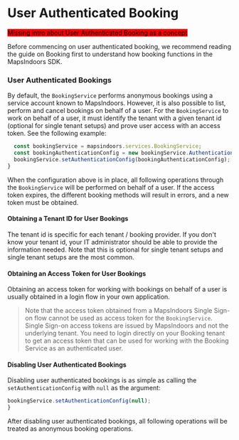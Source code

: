 # User Authenticated Booking

<mark style="background-color:red;">Missing intro about User Authenticated Booking as a concept</mark>

Before commencing on user authenticated booking, we recommend reading the guide on Booking first to understand how booking functions in the MapsIndoors SDK.

### User Authenticated Bookings[​](https://docs.mapsindoors.com/user-authenticated-booking#user-authenticated-bookings-for-web) <a href="#user-authenticated-bookings-for-web" id="user-authenticated-bookings-for-web"></a>

By default, the `BookingService` performs anonymous bookings using a service account known to MapsIndoors. However, it is also possible to list, perform and cancel bookings on behalf of a user. For the `BookingService` to work on behalf of a user, it must identify the tenant with a given tenant id (optional for single tenant setups) and prove user access with an access token. See the following example:

```javascript
  const bookingService = mapsindoors.services.BookingService;
  const bookingAuthenticationConfig = new bookingService.AuthenticationConfig('some-user-access-token', `some-tenant-id`);
  bookingService.setAuthenticationConfig(bookingAuthenticationConfig);
}
```

When the configuration above is in place, all following operations through the `BookingService` will be performed on behalf of a user. If the access token expires, the different booking methods will result in errors, and a new token must be obtained.

#### Obtaining a Tenant ID for User Bookings[​](https://docs.mapsindoors.com/user-authenticated-booking#obtaining-a-tenant-id-for-user-bookings-for-web) <a href="#obtaining-a-tenant-id-for-user-bookings-for-web" id="obtaining-a-tenant-id-for-user-bookings-for-web"></a>

The tenant id is specific for each tenant / booking provider. If you don't know your tenant id, your IT administrator should be able to provide the information needed. Note that this is optional for single tenant setups and single tenant setups are the most common.&#x20;

#### Obtaining an Access Token for User Bookings [​](https://docs.mapsindoors.com/user-authenticated-booking#obtaining-an-access-token-for-user-bookings-for-web) <a href="#obtaining-an-access-token-for-user-bookings-for-web" id="obtaining-an-access-token-for-user-bookings-for-web"></a>

Obtaining an access token for working with bookings on behalf of a user is usually obtained in a login flow in your own application.

> Note that the access token obtained from a MapsIndoors Single Sign-on flow cannot be used as access token for the `BookingService`. Single Sign-on access tokens are issued by MapsIndoors and not the underlying tenant. You need to login directly on your Booking tenant to get an access token that can be used for working with the Booking Service as an authenticated user.

#### Disabling User Authenticated Bookings[​](https://docs.mapsindoors.com/user-authenticated-booking#disabling-user-authenticated-bookings-for-web) <a href="#disabling-user-authenticated-bookings-for-web" id="disabling-user-authenticated-bookings-for-web"></a>

Disabling user authenticated bookings is as simple as calling the `setAuthenticationConfig` with `null` as the argument:

```javascript
bookingService.setAuthenticationConfig(null);
}
```

After disabling user authenticated bookings, all following operations will be treated as anonymous booking operations.
